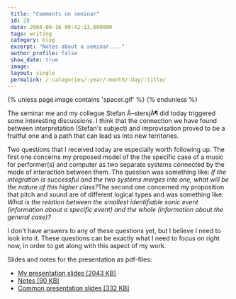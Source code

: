 ```yaml
---
 title: "Comments on seminar"
 id: 28
 date: 2004-09-16 00:42:13.000000
 tags: writing
 category: blog
 excerpt: "Notes about a seminar...."
 author_profile: false
 show_date: true
 image: 
 layout: single
 permalink: /:categories/:year/:month/:day/:title/
---
```

{% unless page.image contains 'spacer.gif' %}
{% endunless %}

The seminar me and my collegue Stefan Ã–stersjÃ¶ did today triggered some interesting discussions. I think that the connection we have found between interpretation (Stefan's subject) and improvisation proved to be a fruitful one and a path that can lead us into new territories.

Two questions that I received today are especially worth following up. The first one concerns my proposed model of the the specific case of a music for performer(s) and computer as two separate systems connected by the mode of interaction between them. The question was something like: <cite>If the integration is successful and the two systems merges inte one, what will be the nature of this higher class?</cite>The second one concerned my proposition that pitch and sound are of different logical types and was something like: <cite>What is the relation between the smallest identifiable sonic event (information about a specific event) and the whole (information about the general case)?</cite>

I don't have answers to any of these questions yet, but I believe I need to look into it. These questions can be exactly what I need to focus on right now, in order to get along with this aspect of my work.

Slides and notes for the presentation as pdf-files:
<ul>
<li><a href="/assets/files/diary/slides3.pdf">My presentation slides [2043 KB]</a></li>
<li><a href="/assets/files/diary/presentation1.pdf">Notes [90 KB]</a></li>
<li><a href="/assets/files/diary/slides_work_model.pdf">Common presentation slides [332 KB]</a></li>
</ul>
